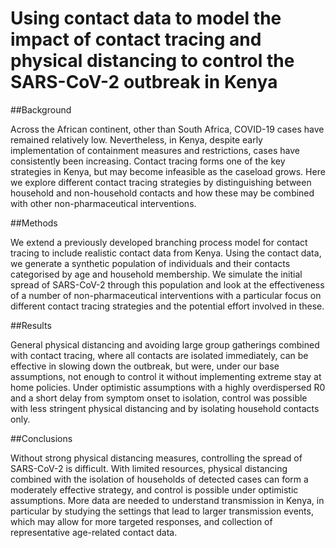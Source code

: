 # Using contact data to model the impact of contact tracing and physical distancing to control the SARS-CoV-2 outbreak in Kenya


##Background

Across the African continent, other than South Africa, COVID-19 cases have remained relatively low. Nevertheless, in Kenya, despite early implementation of containment measures and restrictions, cases have consistently been increasing. Contact tracing forms one of the key strategies in Kenya, but may become infeasible as the caseload grows. Here we explore different contact tracing strategies by distinguishing between household and non-household contacts and how these may be combined with other non-pharmaceutical interventions.

##Methods

We extend a previously developed branching process model for contact tracing to include realistic contact data from Kenya. Using the contact data, we generate a synthetic population of individuals and their contacts categorised by age and household membership. We simulate the initial spread of SARS-CoV-2 through this population and look at the effectiveness of a number of non-pharmaceutical interventions with a particular focus on different contact tracing strategies and the potential effort involved in these.

##Results

General physical distancing and avoiding large group gatherings combined with contact tracing, where all contacts are isolated immediately, can be effective in slowing down the outbreak, but were, under our base assumptions, not enough to control it without implementing extreme stay at home policies. Under optimistic assumptions with a highly overdispersed R0 and a short delay from symptom onset to isolation, control was possible with less stringent physical distancing and by isolating household contacts only.

##Conclusions

Without strong physical distancing measures, controlling the spread of SARS-CoV-2 is difficult. With limited resources, physical distancing combined with the isolation of households of detected cases can form a moderately effective strategy, and control is possible under optimistic assumptions. More data are needed to understand transmission in Kenya, in particular by studying the settings that lead to larger transmission events, which may allow for more targeted responses, and collection of representative age-related contact data.